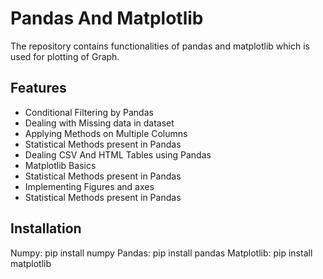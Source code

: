 
# Pandas And Matplotlib

The repository contains functionalities of pandas and matplotlib which is used for plotting of Graph.
## Features

- Conditional Filtering by Pandas
- Dealing with Missing data in dataset
- Applying Methods on Multiple Columns
- Statistical Methods present in Pandas
- Dealing CSV And HTML Tables using Pandas
- Matplotlib Basics
- Statistical Methods present in Pandas
- Implementing Figures and axes
- Statistical Methods present in Pandas



## Installation
Numpy: pip install numpy
Pandas: pip install pandas
Matplotlib: pip install matplotlib
